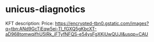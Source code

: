 # unicus-diagnotics
KFT 
description:
Price:
https://encrypted-tbn0.gstatic.com/images?q=tbn:ANd9GcTiEqw5ei-Tl_fGXQ5gKbcXT-aD968tomwqifhU5IRk_iFTyfNFQS-e54ysFgXKjUwQUJI&usqp=CAU

